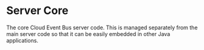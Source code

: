 Server Core
=====

The core Cloud Event Bus server code. This is managed separately from the main server code so that it can be easily
embedded in other Java applications.
